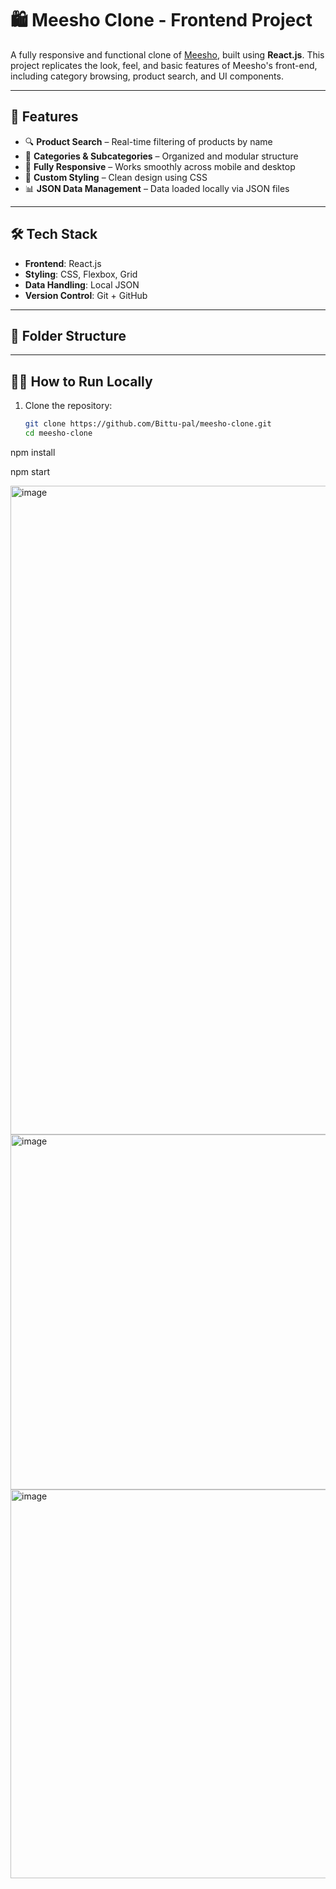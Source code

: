 # 🛍️ Meesho Clone - Frontend Project

A fully responsive and functional clone of [Meesho](https://www.meesho.com), built using **React.js**. This project replicates the look, feel, and basic features of Meesho's front-end, including category browsing, product search, and UI components.

---

## 🚀 Features

- 🔍 **Product Search** – Real-time filtering of products by name
- 📂 **Categories & Subcategories** – Organized and modular structure
- 📱 **Fully Responsive** – Works smoothly across mobile and desktop
- 💅 **Custom Styling** – Clean design using CSS
- 📊 **JSON Data Management** – Data loaded locally via JSON files

---

## 🛠️ Tech Stack

- **Frontend**: React.js
- **Styling**: CSS, Flexbox, Grid
- **Data Handling**: Local JSON
- **Version Control**: Git + GitHub

---

## 📁 Folder Structure

---

## 🧑‍💻 How to Run Locally

1. Clone the repository:
   ```bash
   git clone https://github.com/Bittu-pal/meesho-clone.git
   cd meesho-clone

npm install

npm start


<img width="1913" height="1038" alt="image" src="https://github.com/user-attachments/assets/ae2ff567-f08e-4811-8826-ff27c08a2e9f" />

<img width="1190" height="568" alt="image" src="https://github.com/user-attachments/assets/516f3e71-4723-4a38-b2fa-8f417634ebe8" />

<img width="1200" height="622" alt="image" src="https://github.com/user-attachments/assets/07923ec9-ccf3-4f47-8758-2dbf718e24d1" />



